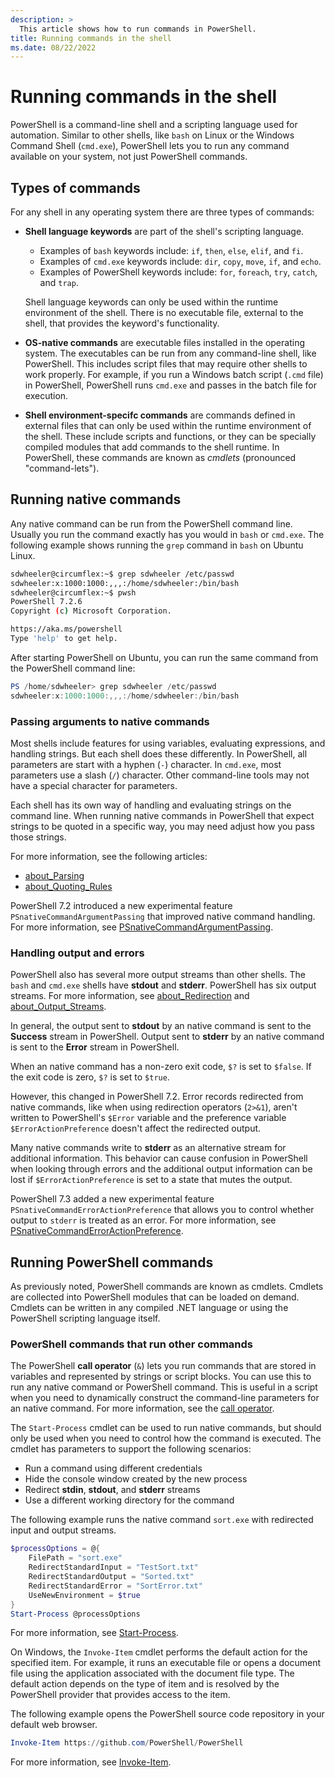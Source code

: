```yaml
---
description: >
  This article shows how to run commands in PowerShell.
title: Running commands in the shell
ms.date: 08/22/2022
---
```

# Running commands in the shell

PowerShell is a command-line shell and a scripting language used for automation. Similar to other
shells, like `bash` on Linux or the Windows Command Shell (`cmd.exe`), PowerShell lets you to run
any command available on your system, not just PowerShell commands.

## Types of commands

For any shell in any operating system there are three types of commands:

- **Shell language keywords** are part of the shell's scripting language.

  - Examples of `bash` keywords include: `if`, `then`, `else`, `elif`, and `fi`.
  - Examples of `cmd.exe` keywords include: `dir`, `copy`, `move`, `if`, and `echo`.
  - Examples of PowerShell keywords include: `for`, `foreach`, `try`, `catch`, and `trap`.

  Shell language keywords can only be used within the runtime environment of the shell. There is no
  executable file, external to the shell, that provides the keyword's functionality.

- **OS-native commands** are executable files installed in the operating system. The executables can
  be run from any command-line shell, like PowerShell. This includes script files that may require
  other shells to work properly. For example, if you run a Windows batch script (`.cmd` file) in
  PowerShell, PowerShell runs `cmd.exe` and passes in the batch file for execution.

- **Shell environment-specifc commands** are commands defined in external files that can only be
  used within the runtime environment of the shell. These include scripts and functions, or they can
  be specially compiled modules that add commands to the shell runtime. In PowerShell, these
  commands are known as _cmdlets_ (pronounced "command-lets").

## Running native commands

Any native command can be run from the PowerShell command line. Usually you run the command exactly
has you would in `bash` or `cmd.exe`. The following example shows running the `grep` command in
`bash` on Ubuntu Linux.

```bash
sdwheeler@circumflex:~$ grep sdwheeler /etc/passwd
sdwheeler:x:1000:1000:,,,:/home/sdwheeler:/bin/bash
sdwheeler@circumflex:~$ pwsh
PowerShell 7.2.6
Copyright (c) Microsoft Corporation.

https://aka.ms/powershell
Type 'help' to get help.
```

After starting PowerShell on Ubuntu, you can run the same command from the PowerShell command line:

```powershell
PS /home/sdwheeler> grep sdwheeler /etc/passwd
sdwheeler:x:1000:1000:,,,:/home/sdwheeler:/bin/bash
```

### Passing arguments to native commands

Most shells include features for using variables, evaluating expressions, and handling strings. But
each shell does these differently. In PowerShell, all parameters are start with a hyphen (`-`)
character. In `cmd.exe`, most parameters use a slash (`/`) character. Other command-line tools may
not have a special character for parameters.

Each shell has its own way of handling and evaluating strings on the command line. When running
native commands in PowerShell that expect strings to be quoted in a specific way, you may need
adjust how you pass those strings.

For more information, see the following articles:

- [about_Parsing][1]
- [about_Quoting_Rules][2]

PowerShell 7.2 introduced a new experimental feature `PSnativeCommandArgumentPassing` that improved
native command handling. For more information, see [PSnativeCommandArgumentPassing][3].

### Handling output and errors

PowerShell also has several more output streams than other shells. The `bash` and `cmd.exe` shells
have **stdout** and **stderr**. PowerShell has six output streams. For more information, see
[about_Redirection][4] and [about_Output_Streams][5].

In general, the output sent to **stdout** by an native command is sent to the **Success** stream in
PowerShell. Output sent to **stderr** by an native command is sent to the **Error** stream in
PowerShell.

When an native command has a non-zero exit code, `$?` is set to `$false`. If the exit code is zero,
`$?` is set to `$true`.

However, this changed in PowerShell 7.2. Error records redirected from native commands, like when
using redirection operators (`2>&1`), aren't written to PowerShell's `$Error` variable and the
preference variable `$ErrorActionPreference` doesn't affect the redirected output.

Many native commands write to **stderr** as an alternative stream for additional information. This
behavior can cause confusion in PowerShell when looking through errors and the additional output
information can be lost if `$ErrorActionPreference` is set to a state that mutes the output.

PowerShell 7.3 added a new experimental feature `PSnativeCommandErrorActionPreference` that allows
you to control whether output to `stderr` is treated as an error. For more information, see
[PSnativeCommandErrorActionPreference][6].

## Running PowerShell commands

As previously noted, PowerShell commands are known as cmdlets. Cmdlets are collected into PowerShell
modules that can be loaded on demand. Cmdlets can be written in any compiled .NET language or using
the PowerShell scripting language itself.

### PowerShell commands that run other commands

The PowerShell **call operator** (`&`) lets you run commands that are stored in variables and
represented by strings or script blocks. You can use this to run any native command or PowerShell
command. This is useful in a script when you need to dynamically construct the command-line
parameters for an native command. For more information, see the [call operator][7].

The `Start-Process` cmdlet can be used to run native commands, but should only be used when you need
to control how the command is executed. The cmdlet has parameters to support the following
scenarios:

- Run a command using different credentials
- Hide the console window created by the new process
- Redirect **stdin**, **stdout**, and **stderr** streams
- Use a different working directory for the command

The following example runs the native command `sort.exe` with redirected input and output streams.

```powershell
$processOptions = @{
    FilePath = "sort.exe"
    RedirectStandardInput = "TestSort.txt"
    RedirectStandardOutput = "Sorted.txt"
    RedirectStandardError = "SortError.txt"
    UseNewEnvironment = $true
}
Start-Process @processOptions
```

For more information, see [Start-Process][8].

On Windows, the `Invoke-Item` cmdlet performs the default action for the specified item. For
example, it runs an executable file or opens a document file using the application associated with
the document file type. The default action depends on the type of item and is resolved by the
PowerShell provider that provides access to the item.

The following example opens the PowerShell source code repository in your default web browser.

```powershell
Invoke-Item https://github.com/PowerShell/PowerShell
```

For more information, see [Invoke-Item][9].

<!-- link references -->
[1]: /powershell/module/microsoft.powershell.core/about/about_parsing#passing-arguments-to-native
[2]: /powershell/module/microsoft.powershell.core/about/about_quoting_rules
[3]: ../experimental-features.md#psnativecommanderroractionpreference
[4]: /powershell/module/microsoft.powershell.core/about/about_redirection
[5]: /powershell/module/microsoft.powershell.core/about/about_output_streams
[6]: ../experimental-features.md#psnativecommanderroractionpreference
[7]: /powershell/module/microsoft.powershell.core/about/about_operators#call-operator-
[8]: /powershell/module/microsoft.powershell.management/start-process
[9]: /powershell/module/microsoft.powershell.management/invoke-item
